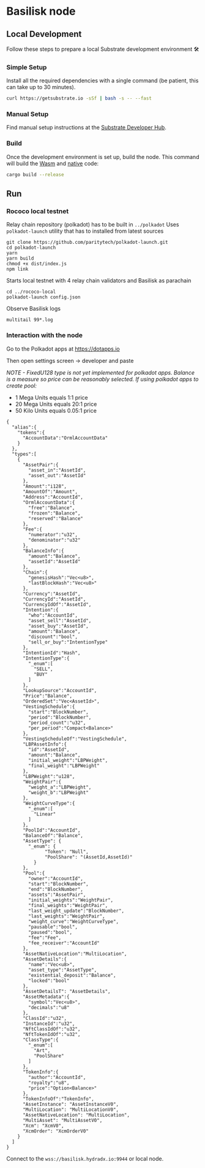 # Basilisk node

## Local Development

Follow these steps to prepare a local Substrate development environment :hammer_and_wrench:

### Simple Setup

Install all the required dependencies with a single command (be patient, this can take up to 30
minutes).

```bash
curl https://getsubstrate.io -sSf | bash -s -- --fast
```

### Manual Setup

Find manual setup instructions at the
[Substrate Developer Hub](https://substrate.dev/docs/en/knowledgebase/getting-started/#manual-installation).

### Build

Once the development environment is set up, build the node. This command will build the
[Wasm](https://substrate.dev/docs/en/knowledgebase/advanced/executor#wasm-execution) and
[native](https://substrate.dev/docs/en/knowledgebase/advanced/executor#native-execution) code:

```bash
cargo build --release
```

## Run

### Rococo local testnet

Relay chain repository (polkadot) has to be built in `../polkadot`
Uses `polkadot-launch` utility that has to installed from latest sources

```
git clone https://github.com/paritytech/polkadot-launch.git
cd polkadot-launch
yarn
yarn build
chmod +x dist/index.js
npm link
```

Starts local testnet with 4 relay chain validators and Basilisk as parachain

```
cd ../rococo-local
polkadot-launch config.json
```

Observe Basilisk logs

```
multitail 99*.log
```

### Interaction with the node

Go to the Polkadot apps at https://dotapps.io

Then open settings screen -> developer and paste

*NOTE - FixedU128 type is not yet implemented for polkadot apps. Balance is a measure so price can be reasonably selected. If using polkadot apps to create pool:*
- 1 Mega Units equals 1:1 price
- 20 Mega Units equals 20:1 price
- 50 Kilo Units equals 0.05:1 price

```
{
  "alias":{
    "tokens":{
      "AccountData":"OrmlAccountData"
    }
  },
  "types":[
    {
      "AssetPair":{
        "asset_in":"AssetId",
        "asset_out":"AssetId"
      },
      "Amount":"i128",
      "AmountOf":"Amount",
      "Address":"AccountId",
      "OrmlAccountData":{
        "free":"Balance",
        "frozen":"Balance",
        "reserved":"Balance"
      },
      "Fee":{
        "numerator":"u32",
        "denominator":"u32"
      },
      "BalanceInfo":{
        "amount":"Balance",
        "assetId":"AssetId"
      },
      "Chain":{
        "genesisHash":"Vec<u8>",
        "lastBlockHash":"Vec<u8>"
      },
      "Currency":"AssetId",
      "CurrencyId":"AssetId",
      "CurrencyIdOf":"AssetId",
      "Intention":{
        "who":"AccountId",
        "asset_sell":"AssetId",
        "asset_buy":"AssetId",
        "amount":"Balance",
        "discount":"bool",
        "sell_or_buy":"IntentionType"
      },
      "IntentionId":"Hash",
      "IntentionType":{
        "_enum":[
          "SELL",
          "BUY"
        ]
      },
      "LookupSource":"AccountId",
      "Price":"Balance",
      "OrderedSet":"Vec<AssetId>",
      "VestingSchedule":{
        "start":"BlockNumber",
        "period":"BlockNumber",
        "period_count":"u32",
        "per_period":"Compact<Balance>"
      },
      "VestingScheduleOf":"VestingSchedule",
      "LBPAssetInfo":{
        "id":"AssetId",
        "amount":"Balance",
        "initial_weight":"LBPWeight",
        "final_weight":"LBPWeight"
      },
      "LBPWeight":"u128",
      "WeightPair":{
        "weight_a":"LBPWeight",
        "weight_b":"LBPWeight"
      },
      "WeightCurveType":{
        "_enum":[
          "Linear"
        ]
      },
      "PoolId":"AccountId",
      "BalanceOf":"Balance",
      "AssetType": {
        "_enum": {
		      "Token": "Null",
		      "PoolShare": "(AssetId,AssetId)"
	      }
      },
      "Pool":{
        "owner":"AccountId",
        "start":"BlockNumber",
        "end":"BlockNumber",
        "assets":"AssetPair",
        "initial_weights":"WeightPair",
        "final_weights":"WeightPair",
        "last_weight_update":"BlockNumber",
        "last_weights":"WeightPair",
        "weight_curve":"WeightCurveType",
        "pausable":"bool",
        "paused":"bool",
        "fee":"Fee",
        "fee_receiver":"AccountId"
      },
      "AssetNativeLocation":"MultiLocation",
      "AssetDetails":{
        "name":"Vec<u8>",
        "asset_type":"AssetType",
        "existential_deposit":"Balance",
        "locked":"bool"
      },
      "AssetDetailsT": "AssetDetails",
      "AssetMetadata":{
        "symbol":"Vec<u8>",
        "decimals":"u8"
      },
      "ClassId":"u32",
      "InstanceId":"u32",
      "NftClassIdOf":"u32",
      "NftTokenIdOf":"u32",
      "ClassType":{
        "_enum":[
          "Art",
          "PoolShare"
        ]
      },
      "TokenInfo":{
        "author":"AccountId",
        "royalty":"u8",
        "price":"Option<Balance>"
      },
      "TokenInfoOf":"TokenInfo",
      "AssetInstance": "AssetInstanceV0",
      "MultiLocation": "MultiLocationV0",
      "AssetNativeLocation": "MultiLocation",
      "MultiAsset": "MultiAssetV0",
      "Xcm": "XcmV0",
      "XcmOrder": "XcmOrderV0"
    }
  ]
}
```

Connect to the `wss://basilisk.hydradx.io:9944` or local node.


